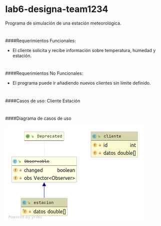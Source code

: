# lab6-designa-team1234
Programa de simulación de una estación meteorológica.
#
####Requerimientos Funcionales:
- El cliente solicita y recibe información sobre temperatura, humedad y estación.
#
####Requerimientos No Funcionales:
- El programa puede ir añadiendo nuevos clientes sin límite definido.  
#
####Casos de uso:
Cliente
Estación
#
####Diagrama de casos de uso

![Diagrama](/cliente.png)

#


